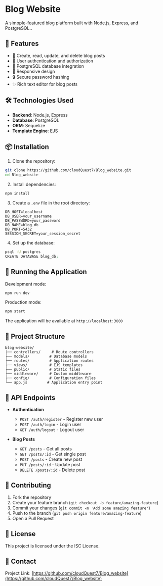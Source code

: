 # Blog Website

A simpple-featured blog platform built with Node.js, Express, and PostgreSQL..

## 🚀 Features

- 📝 Create, read, update, and delete blog posts
- 👤 User authentication and authorization
- 💾 PostgreSQL database integration
- 🎨 Responsive design
- 🔒 Secure password hashing
- ✨ Rich text editor for blog posts

## 🛠️ Technologies Used

- **Backend**: Node.js, Express
- **Database**: PostgreSQL
- **ORM**: Sequelize
- **Template Engine**: EJS

## 📦 Installation

1. Clone the repository:
```bash
git clone https://github.com/cloudQuest7/Blog_website.git
cd Blog_website
```

2. Install dependencies:
```bash
npm install
```

3. Create a `.env` file in the root directory:
```env
DB_HOST=localhost
DB_USER=your_username
DB_PASSWORD=your_password
DB_NAME=blog_db
DB_PORT=5432
SESSION_SECRET=your_session_secret
```

4. Set up the database:
```bash
psql -U postgres
CREATE DATABASE blog_db;
```

## 🚀 Running the Application

Development mode:
```bash
npm run dev
```

Production mode:
```bash
npm start
```

The application will be available at `http://localhost:3000`

## 📁 Project Structure

```
blog-website/
├── controllers/     # Route controllers
├── models/         # Database models
├── routes/         # Application routes
├── views/          # EJS templates
├── public/         # Static files
├── middleware/     # Custom middleware
├── config/         # Configuration files
└── app.js         # Application entry point
```

## 🔐 API Endpoints

- **Authentication**
  - `POST /auth/register` - Register new user
  - `POST /auth/login` - Login user
  - `GET /auth/logout` - Logout user

- **Blog Posts**
  - `GET /posts` - Get all posts
  - `GET /posts/:id` - Get single post
  - `POST /posts` - Create new post
  - `PUT /posts/:id` - Update post
  - `DELETE /posts/:id` - Delete post

## 👥 Contributing

1. Fork the repository
2. Create your feature branch (`git checkout -b feature/amazing-feature`)
3. Commit your changes (`git commit -m 'Add some amazing feature'`)
4. Push to the branch (`git push origin feature/amazing-feature`)
5. Open a Pull Request

## 📝 License

This project is licensed under the ISC License.

## 🤝 Contact

Project Link: [https://github.com/cloudQuest7/Blog_website](https://github.com/cloudQuest7/Blog_website)